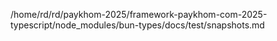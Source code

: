 /home/rd/rd/paykhom-2025/framework-paykhom-com-2025-typescript/node_modules/bun-types/docs/test/snapshots.md